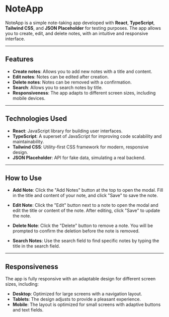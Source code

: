# **NoteApp**

NoteApp is a simple note-taking app developed with **React**, **TypeScript**, **Tailwind CSS**, and **JSON Placeholder** for testing purposes. The app allows you to create, edit, and delete notes, with an intuitive and responsive interface.

---

## **Features**

- **Create notes**: Allows you to add new notes with a title and content.
- **Edit notes**: Notes can be edited after creation.
- **Delete notes**: Notes can be removed with a confirmation.
- **Search**: Allows you to search notes by title.
- **Responsiveness**: The app adapts to different screen sizes, including mobile devices.
  
---

## **Technologies Used**

- **React**: JavaScript library for building user interfaces.
- **TypeScript**: A superset of JavaScript for improving code scalability and maintainability.
- **Tailwind CSS**: Utility-first CSS framework for modern, responsive design.
- **JSON Placeholder**: API for fake data, simulating a real backend.

---

## **How to Use**
- **Add Note**: Click the "Add Notes" button at the top to open the modal. Fill in the title and content of your note, and click "Save" to save the note.

- **Edit Note**: Click the "Edit" button next to a note to open the modal and edit the title or content of the note. After editing, click "Save" to update the note.

- **Delete Note**: Click the "Delete" button to remove a note. You will be prompted to confirm the deletion before the note is removed.

- **Search Notes**: Use the search field to find specific notes by typing the title in the search field.
  
---

## **Responsiveness**
The app is fully responsive with an adaptable design for different screen sizes, including:

- **Desktop**: Optimized for large screens with a navigation layout.
- **Tablets**: The design adjusts to provide a pleasant experience.
- **Mobile**: The layout is optimized for small screens with adaptive buttons and text fields.

